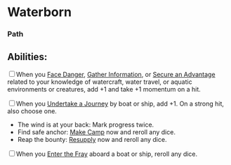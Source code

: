 # Waterborn
### Path


## Abilities:
<input type="checkbox" />When you [Face Danger](ironsworn/moves/adventure/face_danger), [Gather Information](ironsworn/moves/adventure/gather_information), or [Secure an Advantage](ironsworn/moves/adventure/secure_an_advantage) related to your knowledge of watercraft, water travel, or aquatic environments or creatures, add +1 and take +1 momentum on a hit.

<input type="checkbox" />When you [Undertake a Journey](ironsworn/moves/adventure/undertake_a_journey) by boat or ship, add +1. On a strong hit, also choose one.

  * The wind is at your back: Mark progress twice.
  * Find safe anchor: [Make Camp](ironsworn/moves/adventure/make_camp) now and reroll any dice.
  * Reap the bounty: [Resupply](ironsworn/moves/adventure/resupply) now and reroll any dice.

<input type="checkbox" />When you [Enter the Fray](ironsworn/moves/combat/enter_the_fray) aboard a boat or ship, reroll any dice.

